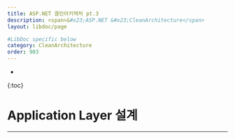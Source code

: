 ```yaml
---
title: ASP.NET 클린아키텍처 pt.3
description: <span>&#x23;ASP.NET &#x23;CleanArchitecture</span>
layout: libdoc/page

#LibDoc specific below
category: CleanArchitecture
order: 903
---
```

* 
{:toc}

# **Application Layer 설계**
---
